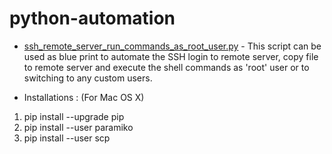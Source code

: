 # python-automation

* [ssh_remote_server_run_commands_as_root_user.py](https://github.com/murgod/python-automation/blob/master/ssh_remote_server_run_commands_as_root_user.py) - 
This script can be used as blue print to automate the SSH login to remote server, copy file to remote server and execute the shell commands as 'root' user or to switching to any custom users.

* Installations : (For Mac OS X) 
1. pip install --upgrade pip
2. pip install --user paramiko
3. pip install --user scp
